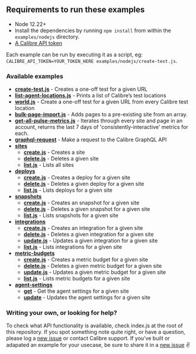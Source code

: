 ## Requirements to run these examples

- Node 12.22+
- Install the dependencies by running `npm install` from within the `examples/nodejs` directory.
- [A Calibre API token](https://calibreapp.com/docs/api/tokens)

Each example can be run by executing it as a script, eg: `CALIBRE_API_TOKEN=YOUR_TOKEN_HERE examples/nodejs/create-test.js`.

### Available examples

- **[create-test.js](create-test.js)** - Creates a one-off test for a given URL
- **[list-agent-locations.js](list-agent-locations.js)** - Prints a list of Calibre’s test locations
- **[world.js](world.js)** - Create a one-off test for a given URL from every Calibre test location
- **[bulk-page-import.js](bulk-page-import.js)** - Adds pages to a pre-existing site from an array.
- **[get-all-pulse-metrics.js](get-all-pulse-metrics.js)** - Iterates through every site and page in an account, returns the last 7 days of 'consistently-interactive' metrics for each.
- **[graphql-request](graphql-request.js)** - Make a request to the Calibre GraphQL API
- **[sites](sites)**
  - **[create.js](sites/create.js)** - Creates a site
  - **[delete.js](sites/delete.js)** - Deletes a given site
  - **[list.js](sites/list.js)** - Lists all sites
- **[deploys](deploys)**
  - **[create.js](deploys/create.js)** - Creates a deploy for a given site
  - **[delete.js](deploys/delete.js)** - Deletes a given deploy for a given site
  - **[list.js](deploys/list.js)** - Lists deploys for a given site
- **[snapshots](snapshots)**
  - **[create.js](snapshots/create.js)** - Creates an snapshot for a given site
  - **[delete.js](snapshots/delete.js)** - Deletes a given snapshot for a given site
  - **[list.js](snapshots/list.js)** - Lists snapshots for a given site
- **[integrations](integrations)**
  - **[create.js](integrations/create.js)** - Creates an integration for a given site
  - **[delete.js](integrations/delete.js)** - Deletes a given integration for a given site
  - **[update.js](integrations/update.js)** - Updates a given integration for a given site
  - **[list.js](integrations/list.js)** - Lists integrations for a given site
- **[metric-budgets](metric-budgets)**
  - **[create.js](metric-budgets/create.js)** - Creates a metric budget for a given site
  - **[delete.js](metric-budgets/delete.js)** - Deletes a given metric budget for a given site
  - **[update.js](metric-budgets/update.js)** - Updates a given metric budget for a given site
  - **[list.js](metric-budgets/list.js)** - Lists metric budgets for a given site
- **[agent-settings](agent-settings)**
  - **[get](agent-settings/get.js)** - Get the agent settings for a given site
  - **[update](agent-settings/update.js)** - Updates the agent settings for a given site

### Writing your own, or looking for help?

To check what API functionality is available, check index.js at the root of this repository. If you spot something note quite right, or have a question, please log a [new issue](https://github.com/calibreapp/cli/issues) or contact Calibre support.
If you’ve built or adapated an example for your usecase, be sure to share it in a [new issue](https://github.com/calibreapp/cli/issues) ✌️
